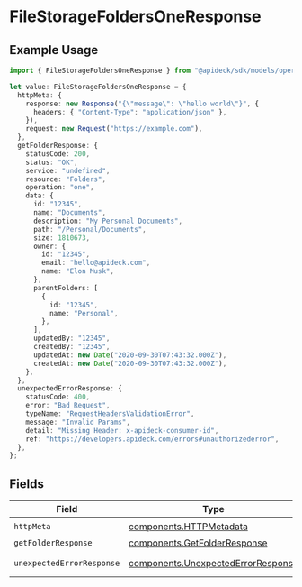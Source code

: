 # FileStorageFoldersOneResponse

## Example Usage

```typescript
import { FileStorageFoldersOneResponse } from "@apideck/sdk/models/operations";

let value: FileStorageFoldersOneResponse = {
  httpMeta: {
    response: new Response("{\"message\": \"hello world\"}", {
      headers: { "Content-Type": "application/json" },
    }),
    request: new Request("https://example.com"),
  },
  getFolderResponse: {
    statusCode: 200,
    status: "OK",
    service: "undefined",
    resource: "Folders",
    operation: "one",
    data: {
      id: "12345",
      name: "Documents",
      description: "My Personal Documents",
      path: "/Personal/Documents",
      size: 1810673,
      owner: {
        id: "12345",
        email: "hello@apideck.com",
        name: "Elon Musk",
      },
      parentFolders: [
        {
          id: "12345",
          name: "Personal",
        },
      ],
      updatedBy: "12345",
      createdBy: "12345",
      updatedAt: new Date("2020-09-30T07:43:32.000Z"),
      createdAt: new Date("2020-09-30T07:43:32.000Z"),
    },
  },
  unexpectedErrorResponse: {
    statusCode: 400,
    error: "Bad Request",
    typeName: "RequestHeadersValidationError",
    message: "Invalid Params",
    detail: "Missing Header: x-apideck-consumer-id",
    ref: "https://developers.apideck.com/errors#unauthorizederror",
  },
};
```

## Fields

| Field                                                                                    | Type                                                                                     | Required                                                                                 | Description                                                                              |
| ---------------------------------------------------------------------------------------- | ---------------------------------------------------------------------------------------- | ---------------------------------------------------------------------------------------- | ---------------------------------------------------------------------------------------- |
| `httpMeta`                                                                               | [components.HTTPMetadata](../../models/components/httpmetadata.md)                       | :heavy_check_mark:                                                                       | N/A                                                                                      |
| `getFolderResponse`                                                                      | [components.GetFolderResponse](../../models/components/getfolderresponse.md)             | :heavy_minus_sign:                                                                       | Folders                                                                                  |
| `unexpectedErrorResponse`                                                                | [components.UnexpectedErrorResponse](../../models/components/unexpectederrorresponse.md) | :heavy_minus_sign:                                                                       | Unexpected error                                                                         |
